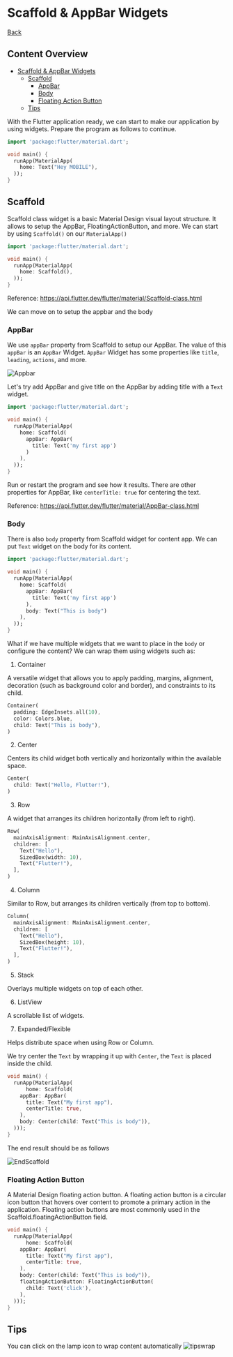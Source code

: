 # Scaffold & AppBar Widgets

[Back](README.md)

## Content Overview

- [Scaffold & AppBar Widgets](#scaffold--appbar-widgets)
  - [Scaffold](#scaffold)
    - [AppBar](#appbar)
    - [Body](#body)
    - [Floating Action Button](#floating-action-button)
  - [Tips](#tips)

With the Flutter application ready, we can start to make our application by using widgets. Prepare the program as follows to continue.

```dart
import 'package:flutter/material.dart';

void main() {
  runApp(MaterialApp(
    home: Text("Hey MOBILE"),
  ));
}
```

## Scaffold

Scaffold class widget is a basic Material Design visual layout structure. It allows to setup the AppBar, FloatingActionButton, and more. We can start by using `Scaffold()` on our `MaterialApp()`

```dart
import 'package:flutter/material.dart';

void main() {
  runApp(MaterialApp(
    home: Scaffold(),
  ));
}
```

Reference: https://api.flutter.dev/flutter/material/Scaffold-class.html

We can move on to setup the appbar and the body

### AppBar

We use `appBar` property from Scaffold to setup our AppBar. The value of this `appBar` is an `AppBar` Widget. `AppBar` Widget has some properties like `title`, `leading`, `actions`, and more.

![Appbar](images/appbar.png)

Let's try add AppBar and give title on the AppBar by adding title with a `Text` widget.

```dart
import 'package:flutter/material.dart';

void main() {
  runApp(MaterialApp(
    home: Scaffold(
      appBar: AppBar(
        title: Text('my first app')
      )
    ),
  ));
}
```

Run or restart the program and see how it results. There are other properties for AppBar, like `centerTitle: true` for centering the text.

Reference: https://api.flutter.dev/flutter/material/AppBar-class.html

### Body

There is also `body` property from Scaffold widget for content app. We can put `Text` widget on the body for its content.

```dart
import 'package:flutter/material.dart';

void main() {
  runApp(MaterialApp(
    home: Scaffold(
      appBar: AppBar(
        title: Text('my first app')
      ),
      body: Text("This is body")
    ),
  ));
}
```

What if we have multiple widgets that we want to place in the `body` or configure the content? We can wrap them using widgets such as:

1. Container

A versatile widget that allows you to apply padding, margins, alignment, decoration (such as background color and border), and constraints to its child.

```dart
Container(
  padding: EdgeInsets.all(10),
  color: Colors.blue,
  child: Text("This is body"),
)
```

2. Center

Centers its child widget both vertically and horizontally within the available space.

```dart
Center(
  child: Text("Hello, Flutter!"),
)
```

3. Row

A widget that arranges its children horizontally (from left to right).

```dart
Row(
  mainAxisAlignment: MainAxisAlignment.center,
  children: [
    Text("Hello"),
    SizedBox(width: 10),
    Text("Flutter!"),
  ],
)
```

4. Column

Similar to Row, but arranges its children vertically (from top to bottom).

```dart
Column(
  mainAxisAlignment: MainAxisAlignment.center,
  children: [
    Text("Hello"),
    SizedBox(height: 10),
    Text("Flutter!"),
  ],
)
```

5. Stack

Overlays multiple widgets on top of each other.

6. ListView

A scrollable list of widgets.

7. Expanded/Flexible

Helps distribute space when using Row or Column.

We try center the `Text` by wrapping it up with `Center`, the `Text` is placed inside the child.

```dart
void main() {
  runApp(MaterialApp(
      home: Scaffold(
    appBar: AppBar(
      title: Text("My first app"),
      centerTitle: true,
    ),
    body: Center(child: Text("This is body")),
  )));
}
```

The end result should be as follows

![EndScaffold](images/end_scaffold.png)

### Floating Action Button

A Material Design floating action button. A floating action button is a circular icon button that hovers over content to promote a primary action in the application. Floating action buttons are most commonly used in the Scaffold.floatingActionButton field.

```dart
void main() {
  runApp(MaterialApp(
      home: Scaffold(
    appBar: AppBar(
      title: Text("My first app"),
      centerTitle: true,
    ),
    body: Center(child: Text("This is body")),
    floatingActionButton: FloatingActionButton(
      child: Text('click'),
    ),
  )));
}
```

## Tips

You can click on the lamp icon to wrap content automatically
![tipswrap](images/tips_wrap.png)
